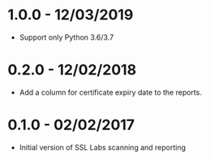 1.0.0 - 12/03/2019
==================
- Support only Python 3.6/3.7

0.2.0 - 12/02/2018
==================
- Add a column for certificate expiry date to the reports.


0.1.0 - 02/02/2017
==================
- Initial version of SSL Labs scanning and reporting
